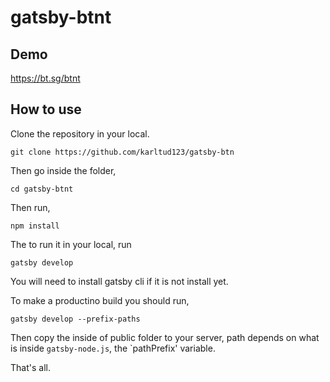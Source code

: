 # gatsby-btnt

## Demo

https://bt.sg/btnt

## How to use
Clone the repository in your local.

`git clone https://github.com/karltud123/gatsby-btn`

Then go inside the folder,

`cd gatsby-btnt`

Then run,

`npm install`

The to run it in your local, run

`gatsby develop`

You will need to install gatsby cli if it is not install yet.

To make a productino build you should run,

`gatsby develop --prefix-paths`

Then copy the inside of public folder to your server, path depends on what is inside `gatsby-node.js`, the `pathPrefix' variable.

That's all.

